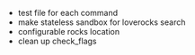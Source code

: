 * test file for each command
* make stateless sandbox for loverocks search
* configurable rocks location
* clean up check_flags
